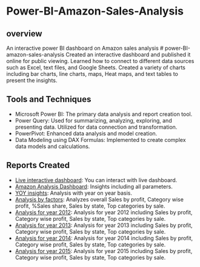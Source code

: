 # Power-BI-Amazon-Sales-Analysis

## overview
An interactive power BI dashboard on Amazon sales analysis # power-BI-amazon-sales-analysis
Created an interactive dashboard and published it online for public viewing. Learned how to connect to different data sources such as Excel, text files, and Google Sheets. Created a variety of charts including bar charts, line charts, maps, Heat maps, and text tables to present the insights. 

## Tools and Techniques
- Microsoft Power BI: The primary data analysis and report creation tool.
- Power Query: Used for summarizing, analyzing, exploring, and presenting data. Utilized for data connection and transformation.
- PowerPivot: Enhanced data analysis and model creation.
- Data Modeling using DAX Formulas: Implemented to create complex data models and calculations.

## Reports Created
- [Live interactive dashboard](https://1drv.ms/x/c/9b04f9bec11b32e3/ETMyP5L4TBNCjZCVoNqpF2MB1Xqhvgv8eYwPYDZao0mY2g?e=ilUECf): You can interact with live dashboard.
- [Amazon Analysis Dashboard](https://github.com/MuskanYadav09/power-BI-amazon-sales-analysis/blob/main/Amazon%20Analysis%20Dashboard.png): Insights including all parameters.
- [YOY insights](https://github.com/MuskanYadav09/power-BI-amazon-sales-analysis/blob/main/YOY%20insights.pdf): Analysis with year on year basis.
- [Analysis by factors](https://github.com/MuskanYadav09/power-BI-amazon-sales-analysis/blob/main/Analysis%20on%20factors.pdf): Analyzes overall Sales by profit, Category wise profit, %Sales share, Sales by state, Top  categories by sale.
- [Analysis for year 2012](https://github.com/MuskanYadav09/power-BI-amazon-sales-analysis/blob/main/insights%20of%202012.png): Analysis for year 2012 including Sales by profit, Category wise profit, Sales by state, Top categories by sale.
- [Analysis for year 2013](https://github.com/MuskanYadav09/power-BI-amazon-sales-analysis/blob/main/insights%20of%202013.png): Analysis for year 2013 including Sales by profit, Category wise profit, Sales by state, Top categories by sale.
- [Analysis for year 2014](https://github.com/MuskanYadav09/power-BI-amazon-sales-analysis/blob/main/insights%20of%202014.png): Analysis for year 2014 including Sales by profit, Category wise profit, Sales by state, Top categories by sale.
- [Analysis for year 2015](https://github.com/MuskanYadav09/power-BI-amazon-sales-analysis/blob/main/insights%20of%202015.png): Analysis for year 2015 including Sales by profit, Category wise profit, Sales by state, Top categories by sale.
